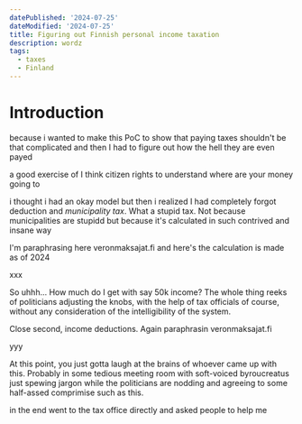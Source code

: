 ```yaml
---
datePublished: '2024-07-25'
dateModified: '2024-07-25'
title: Figuring out Finnish personal income taxation
description: wordz
tags:
  - taxes
  - Finland
---
```


# Introduction

because i wanted to make this PoC to show that paying taxes shouldn't be that complicated and then I had to figure out how the hell they are even payed

a good exercise of I think citizen rights to understand where are your money going to

i thought i had an okay model but then i realized I had completely forgot deduction and _municipality tax_. What a stupid tax. Not because municipalities are stupidd but because it's calculated in such contrived and insane way

I'm paraphrasing here veronmaksajat.fi and here's the calculation is made as of 2024

xxx

So uhhh... How much do I get with say 50k income? The whole thing reeks of politicians adjusting the knobs, with the help of tax officials of course, without any consideration of the intelligibility of the system.

Close second, income deductions. Again paraphrasin veronmaksajat.fi

yyy

At this point, you just gotta laugh at the brains of whoever came up with this. Probably in some tedious meeting room with soft-voiced byroucreatus just spewing jargon while the politicians are nodding and agreeing to some half-assed comprimise such as this.

in the end went to the tax office directly and asked people to help me
